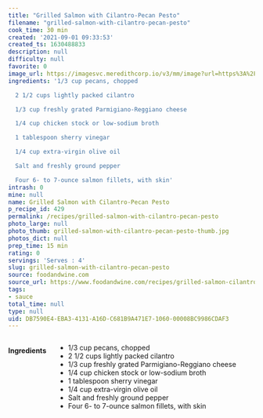 ```yaml
---
title: "Grilled Salmon with Cilantro-Pecan Pesto"
filename: "grilled-salmon-with-cilantro-pecan-pesto"
cook_time: 30 min
created: '2021-09-01 09:33:53'
created_ts: 1630488833
description: null
difficulty: null
favorite: 0
image_url: https://imagesvc.meredithcorp.io/v3/mm/image?url=https%3A%2F%2Fcdn-image.foodandwine.com%2Fsites%2Fdefault%2Ffiles%2Fstyles%2Fmedium_2x%2Fpublic%2F200910-xl-grilled-salmon-with-cilantro-pecan-pesto.jpg%3Fitok%3D7GN8JWmp&w=700&c=sc&poi=face&q=85
ingredients: '1/3 cup pecans, chopped

  2 1/2 cups lightly packed cilantro

  1/3 cup freshly grated Parmigiano-Reggiano cheese

  1/4 cup chicken stock or low-sodium broth

  1 tablespoon sherry vinegar

  1/4 cup extra-virgin olive oil

  Salt and freshly ground pepper

  Four 6- to 7-ounce salmon fillets, with skin'
intrash: 0
mine: null
name: Grilled Salmon with Cilantro-Pecan Pesto
p_recipe_id: 429
permalink: /recipes/grilled-salmon-with-cilantro-pecan-pesto
photo_large: null
photo_thumb: grilled-salmon-with-cilantro-pecan-pesto-thumb.jpg
photos_dict: null
prep_time: 15 min
rating: 0
servings: 'Serves : 4'
slug: grilled-salmon-with-cilantro-pecan-pesto
source: foodandwine.com
source_url: https://www.foodandwine.com/recipes/grilled-salmon-cilantro-pecan-pesto
tags:
- sauce
total_time: null
type: null
uid: DB7590E4-EBA3-4131-A16D-C681B9A471E7-1060-00008BC9986CDAF3
---
```

<div class="large-8 medium-7 columns" id="writeup">	</div><!-- #writeup -->
</div><!-- #row-one -->
<div class="row" id="row-two">	<div class="medium-4 small-5 columns" id="ingredients"><h4>Ingredients</h4><div class="box box-ingredients content"><ul>
<li>1/3 cup pecans, chopped</li>
<li>2 1/2 cups lightly packed cilantro</li>
<li>1/3 cup freshly grated Parmigiano-Reggiano cheese</li>
<li>1/4 cup chicken stock or low-sodium broth</li>
<li>1 tablespoon sherry vinegar</li>
<li>1/4 cup extra-virgin olive oil</li>
<li>Salt and freshly ground pepper</li>
<li>Four 6- to 7-ounce salmon fillets, with skin</li>
</ul>
</div>	</div>	<div class="medium-6 small-7 columns" id="directions">	</div>